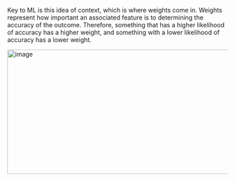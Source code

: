 Key to ML is this idea of context, which is where weights come in. Weights represent how important an associated feature is to determining the accuracy of the outcome. Therefore, something that has a higher likelihood of accuracy has a higher weight, and something with a lower likelihood of accuracy has a lower weight.

<img width="902" height="285" alt="image" src="https://github.com/user-attachments/assets/4928f531-0a42-49be-9554-ef2c08ff0767" />
